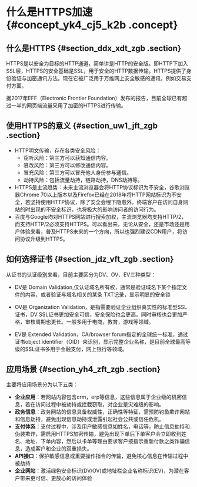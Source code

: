 # 什么是HTTPS加速 {#concept_yk4_cj5_k2b .concept}

## 什么是HTTPS {#section_ddx_xdt_zgb .section}

HTTPS是以安全为目标的HTTP通道，简单讲是HTTP的安全版。即HTTP下加入SSL层，HTTPS的安全基础是SSL，用于安全的HTTP数据传输。HTTPS提供了身份验证与加密通讯方法。现在它被广泛用于万维网上安全敏感的通讯，例如交易支付方面。

据2017年EFF（Electronic Frontier Foundation）发布的报告，目前全球已有超过一半的网页端流量采用了加密的HTTPS进行传输。

## 使用HTTPS的意义 {#section_uw1_jft_zgb .section}

-   HTTP明文传输，存在各类安全风险：
    -   窃听风险：第三方可以获知通信内容。
    -   篡改风险：第三方可以修改通信内容。
    -   冒充风险：第三方可以冒充他人身份参与通信。
    -   劫持风险：包括流量劫持，链路劫持，DNS劫持等。
-   HTTPS是主流趋势：未来主流浏览器会将HTTP协议标识为不安全，谷歌浏览器Chrome 70以上版本以及Firefox已经在2018年将HTTP网站标识为不安全，若坚持使用HTTP协议，除了安全会埋下隐患外，终端客户在访问自身网站的时出现的不安全标识，也将极大的影响访问者的访问行为。
-   百度与Google均对HTTPS网站进行搜索加权，主流浏览器均支持HTTP/2，而支持HTTP/2必须支持HTTPS。可以看出来，无论从安全，还是市场还是用户体验来看，普及HTTPS未来的一个方向，所以也强烈建议CDN用户，将访问协议升级到HTTPS。

## 如何选择证书 {#section_jdz_vft_zgb .section}

从证书的认证级别来看，目前主要区分为DV、OV、EV三种类型：

-   DV是 Domain Validation,仅认证域名所有权，通常是验证域名下某个指定文件的内容，或者验证与域名相关的某条 TXT记录，显示明显的安全锁

-   OV是 Organization Validation，是指需要验证企业组织真实性的标准型SSL证书，DV SSL证书更加安全可信，安全保险也会更高。同时审核也会更加严格，审核周期也更长。一般多用于电商，教育，游戏等领域。

-   EV是 Extended Validation，CA/browser forum指定的全球统一标准，通过证书object identifier（OID）来识别，显示完整企业名称，是目前全球最高等级的SSL证书多用于金融支付，网上银行等领域。


## 应用场景 {#section_yh4_zft_zgb .section}

主要将应用场景分为以下五类：

-   **企业应用**：若网站内容包含crm，erp等信息，这些信息属于企业级的机密信息，若在访问过程中被劫持或拦截窃取，对企业是灾难级的影响。
-   **政务信息**：政务网站的信息具备权威性，正确性等特征，需预防钓鱼欺诈网站和信息劫持，避免出现信息劫持或泄露引起社会公共或信任危机。
-   **支付体系**：支付过程中，涉及用户敏感信息如姓名，电话等，防止信息劫持和伪装欺诈，需启用HTTPS加密传输，避免出现下单后下单客户会立即收到姓名、地址、下单内容，然后以卡单等理由要求客户按指示重新付款之类诈骗信息，造成客户和企业的双重损失。
-   **API接口**：保护敏感信息或重要操作指令的传输，避免核心信息在传输过程中被劫持
-   **企业网站**：激活绿色安全标识\(DV/OV\)或地址栏企业名称标识\(EV\)，为潜在客户带来更可信、更放心的访问体验


